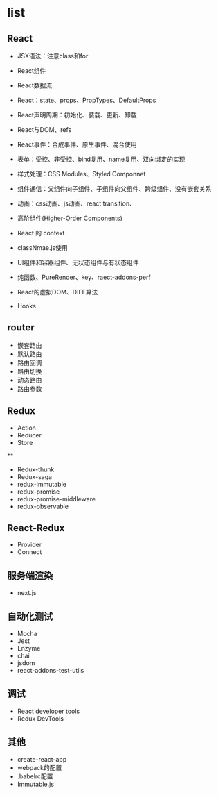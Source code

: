 # list

## React

- JSX语法：注意class和for
- React组件
- React数据流
- React：state、props、PropTypes、DefaultProps
- React声明周期：初始化、装载、更新、卸载
- React与DOM、refs
- React事件：合成事件、原生事件、混合使用
- 表单：受控、非受控、bind复用、name复用、双向绑定的实现
- 样式处理：CSS Modules、Styled Componnet
- 组件通信：父组件向子组件、子组件向父组件、跨级组件、没有嵌套关系
- 动画：css动画、js动画、react transition、
- 高阶组件(Higher-Order Components)
- React 的 context
- classNmae.js使用
- UI组件和容器组件、无状态组件与有状态组件

- 纯函数、PureRender、key、raect-addons-perf
- React的虚拟DOM、DIFF算法

- Hooks

## router

- 嵌套路由
- 默认路由
- 路由回调
- 路由切换
- 动态路由
- 路由参数

## Redux

- Action
- Reducer
- Store

**
- Redux-thunk
- Redux-saga
- redux-immutable
- redux-promise
- redux-promise-middleware
- redux-observable

## React-Redux

- Provider
- Connect


## 服务端渲染

- next.js


## 自动化测试

- Mocha
- Jest
- Enzyme
- chai
- jsdom
- react-addons-test-utils

## 调试

- React developer tools
- Redux DevTools

## 其他

- create-react-app
- webpack的配置
- .babelrc配置
- Immutable.js
